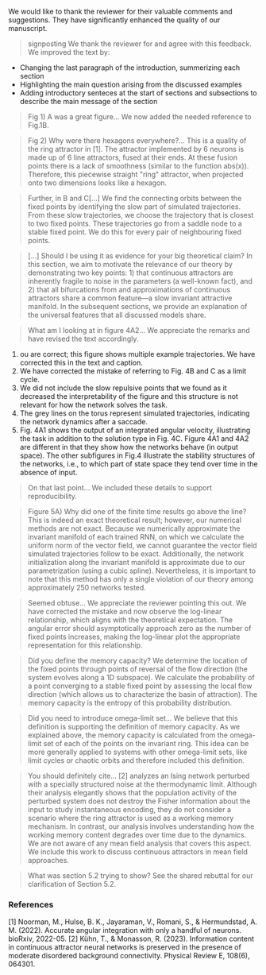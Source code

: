 We would like to thank the reviewer for their valuable comments and suggestions. They have significantly enhanced the quality of our manuscript.

> signposting
We thank the reviewer for and agree with this feedback. We improved the text by:
- Changing the last paragraph of the introduction, summerizing each section
- Highlighting the main question arising from the discussed examples
- Adding introductory senteces at the start of sections and subsections to describe the main message of the section

> Fig 1) A was a great figure...
We now added the needed reference to Fig.1B.

> Fig 2) Why were there hexagons everywhere?...
This is a quality of the ring attractor in [1]. The attractor implemented by 6 neurons is made up of 6 line attractors, fused at their ends. At these fusion points there is a lack of smoothness (similar to the function abs(x)). Therefore, this piecewise straight "ring" attractor, when projected onto two dimensions looks like a hexagon. 

> Further, in B and C[...]
We find the connecting orbits between the fixed points by identifying the slow part of simulated trajectories. From these slow trajectories, we choose the trajectory that is closest to two fixed points. These trajectories go from a saddle node to a stable fixed point. We do this for every pair of neighbouring fixed points.

> [...] Should I be using it as evidence for your big theoretical claim? 
In this section, we aim to motivate the relevance of our theory by demonstrating two key points: 1) that continuous attractors are inherently fragile to noise in the parameters (a well-known fact), and 2) that all bifurcations from and approximations of continuous attractors share a common feature—a slow invariant attractive manifold. 
In the subsequent sections, we provide an explanation of the universal features that all discussed models share. 

> What am I looking at in figure 4A2...
We appreciate the remarks and have revised the text accordingly.
1. ou are correct; this figure shows multiple example trajectories. We have corrected this in the text and caption.
1. We have corrected the mistake of referring to Fig. 4B and C as a limit cycle. 
1. We did not include the slow repulsive points that we found as it decreased the interpretability of the figure and this structure is not relevant for how the network solves the task.
1. The grey lines on the torus represent simulated trajectories, indicating the network dynamics after a saccade.
1. Fig. 4A1 shows the output of an integrated angular velocity, illustrating the task in addition to the solution type in Fig. 4C.
Figure 4A1 and 4A2 are different in that they show how the networks behave (in output space).
The other subfigures in Fig.4 illustrate the stability structures of the networks, i.e., to which part of state space they tend over time in the absence of input.

> On that last point...
We included these details to support reproducibility.

> Figure 5A) Why did one of the finite time results go above the line?
This is indeed an exact theoretical result; however, our numerical methods are not exact.
Because we numerically approximate the invariant manifold of each trained RNN, on which we calculate the uniform norm of the vector field, we cannot guarantee the vector field simulated trajectories follow to be exact.
Additionally, the network initialization along the invariant manifold is approximate due to our parametrization (using a cubic spline).
Nevertheless, it is important to note that this method has only a single violation of our theory among approximately 250 networks tested.

> Seemed obtuse...
We appreciate the reviewer pointing this out. We have corrected the mistake and now observe the log-linear relationship, which aligns with the theoretical expectation. The angular error should asymptotically approach zero as the number of fixed points increases, making the log-linear plot the appropriate representation for this relationship.

> Did you define the memory capacity?
We determine the location of the fixed points through points of reversal of the flow direction (the system evolves along a 1D subspace).
We calculate the probability of a point converging to a stable fixed point by assessing the local flow direction (which allows us to characterize the basin of attraction).
The memory capacity is the entropy of this probability distribution.


> Did you need to introduce omega-limit set...
We believe that this definition is supporting the definition of memory capacity.
As we explained above, the memory capacity is calculated from the omega-limit set of each of the points on the invariant ring.
This idea can be more generally applied to systems with other omega-limit sets, like limit cycles or chaotic orbits and therefore included this definition.

> You should definitely cite...
[2] analyzes an Ising network perturbed with a specially structured noise at the thermodynamic limit.
Although their analysis elegantly shows that the population activity of the perturbed system does not destroy the Fisher information about the input to study instantaneous encoding, they do not consider a scenario where the ring attractor is used as a working memory mechanism. In contrast, our analysis involves understanding how the working memory content degrades over time due to the dynamics. We are not aware of any mean field analysis that covers this aspect.
We include this work to discuss continuous attractors in mean field approaches.

> What was section 5.2 trying to show? 
See the shared rebuttal for our clarification of Section 5.2.

### References
[1] Noorman, M., Hulse, B. K., Jayaraman, V., Romani, S., & Hermundstad, A. M. (2022). Accurate angular integration with only a handful of neurons. bioRxiv, 2022-05.
[2] Kühn, T., & Monasson, R. (2023). Information content in continuous attractor neural networks is preserved in the presence of moderate disordered background connectivity. Physical Review E, 108(6), 064301.
